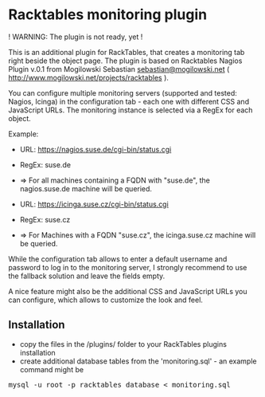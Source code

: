 # Racktables monitoring plugin

! WARNING: The plugin is not ready, yet !

This is an additional plugin for RackTables, that creates a monitoring tab right beside the object page. The plugin is based on Racktables Nagios Plugin v.0.1 from Mogilowski Sebastian <sebastian@mogilowski.net> ( http://www.mogilowski.net/projects/racktables ).

You can configure multiple monitoring servers (supported and tested: Nagios, Icinga) in the configuration tab - each one with different CSS and JavaScript URLs. The monitoring instance is selected via a RegEx for each object. 

Example:
* URL:   https://nagios.suse.de/cgi-bin/status.cgi
* RegEx: suse.de
* => For all machines containing a FQDN with "suse.de", the nagios.suse.de machine will be queried.

* URL:   https://icinga.suse.cz/cgi-bin/status.cgi
* RegEx: suse.cz
* => For Machines with a FQDN "suse.cz", the icinga.suse.cz machine will be queried.

While the configuration tab allows to enter a default username and password to log in to the monitoring server, I strongly recommend to use the fallback solution and leave the fields empty. 

A nice feature might also be the additional CSS and JavaScript URLs you can configure, which allows to customize the look and feel.

## Installation

* copy the files in the /plugins/ folder to your RackTables plugins installation
* create additional database tables from the 'monitoring.sql' - an example command might be 

<pre>mysql -u root -p racktables_database < monitoring.sql</pre>
